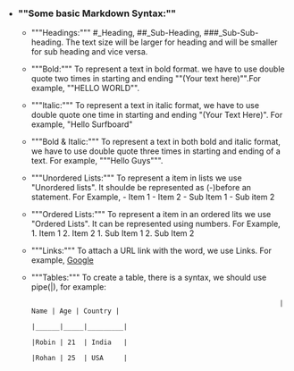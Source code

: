 - ### ""Some basic Markdown Syntax:""

	- """Headings:""" #_Heading, ##_Sub-Heading, ###_Sub-Sub-heading. The text size will be larger for heading and will be smaller for sub      heading and vice versa.

	- """Bold:""" To represent a text in bold format. we have to use double quote two times in starting and ending ""(Your text here)"".For example, ""HELLO WORLD"".
              
	- """Italic:""" To represent a text in italic format, we have to use double quote one time in starting and ending "(Your Text Here)". For example, "Hello Surfboard"

	- """Bold & Italic:""" To represent a text in both bold and italic format, we have to use double quote three times in starting and ending of a text. For example, """Hello Guys""".

	- """Unordered Lists:""" To represent a item in lists we use "Unordered lists". It shoulde be represented as (-)before an statement.
For Example,
             - Item 1
             - Item 2
                     - Sub Item 1
                     - Sub item 2
	- """Ordered Lists:""" To represent a item in an ordered lits we use "Ordered Lists". It can be represented using numbers.
For Example,
             1. Item 1
             2. Item 2
                     1. Sub Item 1
                     2. Sub Item 2


	- """Links:"""  To attach a URL link with the word, we use Links. For example, [Google](https://www.google.com)

	- """Tables:""" To create a table, there is a syntax, we should use pipe(|), for example:

                                                                        | Name | Age | Country |
                                                                        |______|_____|_________|
                                                                        |Robin | 21  | India   |
                                                                        |Rohan | 25  | USA     |

